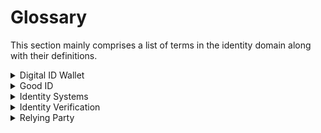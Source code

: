 # Glossary

This section mainly comprises a list of terms in the identity domain along with their definitions.

<details>

<summary>Digital ID Wallet</summary>

A digital ID wallet is a tool that stores and manages personal information and identity credentials securely in a digital format. It helps people keep their information organized and protected. This wallet ensures the safety of personal data and makes it easily accessible when needed.

</details>

<details>

<summary>Good ID</summary>

Good ID refers to a set of principles and practices that encompass secure, inclusive, and privacy-respecting methods for digital identity. It emphasizes the following key attributes:

1. **Secure**: Good ID systems should prioritize security, ensuring that individuals' identities are protected from theft and unauthorized access. This involves robust authentication methods and data encryption.
2. **Inclusive**: Good ID systems should be accessible to all, regardless of socio-economic status, location, or personal circumstances. They should not exclude or discriminate against any group.
3. **Privacy-Respecting**: Good ID systems should respect individuals' privacy by minimizing the collection and use of personal data to only what is necessary and by implementing strong data protection measures.
4. **User-Centric**: Good ID focuses on user control and consent, allowing individuals to manage and control their digital identities.
5. **Interoperable**: It's essential that different ID systems can work together, fostering compatibility and reducing the need for individuals to manage multiple, fragmented identities.
6. **Open Standards**: Open, transparent standards should underpin Good ID systems to ensure they can be independently reviewed and are not controlled by a single entity.
7. **Sustainability**: Good ID systems should be sustainable in the long term, considering the environmental impact, cost, and resource requirements.

These principles are essential for building trustworthy and ethical digital identity systems that benefit both individuals and the organizations and services that rely on them.

</details>

<details>

<summary>Identity Systems</summary>

Identity systems, in the context of digital identity and access management, refer to the infrastructure, processes, and technologies used to manage and verify the identities of individuals or entities in the digital realm. These systems play a crucial role in ensuring secure and controlled access to various online services, platforms, and resources.

</details>

<details>

<summary>Identity Verification</summary>


Identity verification is the important process of ensuring that a person is who they claim to be to avail of various government and private sector services.

This process allows one to confirm one's identity and confirm the validity of details shared on the relying party's online portal.

Let us understand the different models and their pros and cons.

* **Assisted model:** In this model, an assistant lends his system or uses it on behalf of the user. While using this model, it is important not to use a password for user verification.
  * Biometric verification is passwordless, making verification equitable for everyone. Biometric capture is based on [SBI](https://docs.mosip.io/1.1.5/biometrics/biometric-specification). This specification allows a general-purpose biometric device (of course compliant with the specification) to capture anyone's biometrics and verify them. This allows the use of biometrics beyond the personal device.
  * OTP: Passwordless, but will require access to one's phone. Biometrics, in rare cases, can reject a valid user. Our OTP solution bridges the divide in these scenarios.
* **Self-authentication** - In this model, a user can verify themselves. This is a well-known model and has been in use over the internet.
  * QR Code - By using a selfie image in a smartphone, one can authenticate locally on their phone and use the enrolled private key to release an authentication token. This mode allows the usage of a personal smartphone as an authenticator.

</details>

<details>

<summary>Relying Party</summary>

A relying party is a service provider that depends on an identity provider for authentication and identity verification, enabling users to access their services securely and conveniently.

They are typically online services, websites, or applications that need to verify the identity of users for access control, personalization, or other purposes.

The identity provider, often utilizing protocols like [OpenID Connect](https://openid.net/connect/), provides authentication and identity information to the relying party, allowing users to access the service without having to create a new account or authenticate separately for each relying party.

</details>